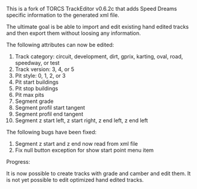 This is a fork of TORCS TrackEditor v0.6.2c that adds Speed Dreams specific information to the generated xml file.

The ultimate goal is be able to import and edit existing hand edited tracks and then export them without loosing any information. 

The following attributes can now be edited:
1. Track category: circuit, development, dirt, gprix, karting, oval, road, speedway, or test
2. Track version: 3, 4, or 5
3. Pit style: 0, 1, 2, or 3
4. Pit start buildings
5. Pit stop buildings
6. Pit max pits
7. Segment grade
8. Segment profil start tangent
9. Segment profil end tangent
10. Segment z start left, z start right, z end left, z end left

The following bugs have been fixed:
1. Segment z start and z end now read from xml file
2. Fix null button exception for show start point menu item

Progress:

It is now possible to create tracks with grade and camber and edit them.  It is not yet possible to edit optimized hand edited tracks.
